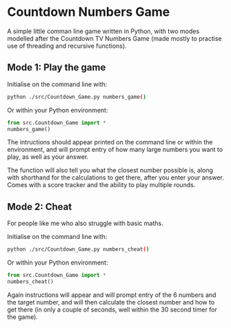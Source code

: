 # Countdown Numbers Game
A simple little comman line game written in Python, with two modes modelled after the Countdown TV Numbers Game (made mostly to practise use of threading and recursive functions).

## Mode 1: Play the game

Initialise on the command line with:

```bash
python ./src/Countdown_Game.py numbers_game()
```

Or within your Python environment:

```python
from src.Countdown_Game import *
numbers_game()
```

The intructions should appear printed on the command line or within the environment, and will prompt entry of how many large numbers you want to play, as well as your answer. 

The function will also tell you what the closest number possible is, along with shorthand for the calculations to get there, after you enter your answer. Comes with a score tracker and the ability to play multiple rounds.

## Mode 2: Cheat

For people like me who also struggle with basic maths.

Initialise on the command line with:
```bash
python ./src/Countdown_Game.py numbers_cheat()
```

Or within your Python environment:

```python
from src.Countdown_Game import *
numbers_cheat()
```

Again instructions will appear and will prompt entry of the 6 numbers and the target number, and will then calculate the closest number and how to get there (in only a couple of seconds, well within the 30 second timer for the game).